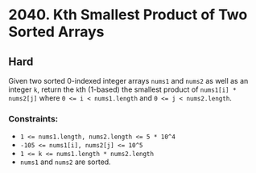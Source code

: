 # 2040. Kth Smallest Product of Two Sorted Arrays

## Hard

Given two sorted 0-indexed integer arrays `nums1` and `nums2` as well as an integer `k`, return the `k`th (1-based)
the smallest product of `nums1[i] * nums2[j]` where `0 <= i < nums1.length` and `0 <= j < nums2.length`.

### Constraints:

- `1 <= nums1.length, nums2.length <= 5 * 10^4`
- `-105 <= nums1[i], nums2[j] <= 10^5`
- `1 <= k <= nums1.length * nums2.length`
- `nums1` and `nums2` are sorted.
